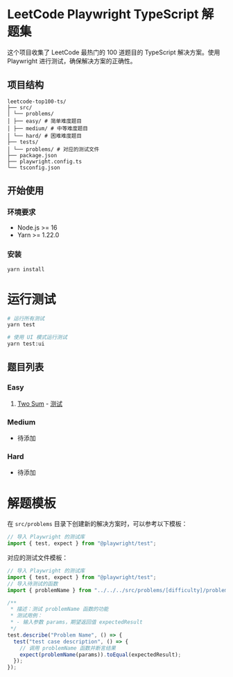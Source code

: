# LeetCode Playwright TypeScript 解题集

这个项目收集了 LeetCode 最热门的 100 道题目的 TypeScript 解决方案。使用 Playwright 进行测试，确保解决方案的正确性。

## 项目结构

```
leetcode-top100-ts/
├── src/
│ └── problems/
│ ├── easy/ # 简单难度题目
│ ├── medium/ # 中等难度题目
│ └── hard/ # 困难难度题目
├── tests/
│ └── problems/ # 对应的测试文件
├── package.json
├── playwright.config.ts
└── tsconfig.json
```

## 开始使用

### 环境要求

- Node.js >= 16
- Yarn >= 1.22.0

### 安装

```bash
yarn install
```

# 运行测试

```bash
# 运行所有测试
yarn test

# 使用 UI 模式运行测试
yarn test:ui
```

## 题目列表

### Easy

1. [Two Sum](src/problems/easy/two-sum.ts) - [测试](tests/problems/easy/two-sum.test.ts)

### Medium

- 待添加

### Hard

- 待添加

# 解题模板

在 `src/problems` 目录下创建新的解决方案时，可以参考以下模板：

```typescript
// 导入 Playwright 的测试库
import { test, expect } from "@playwright/test";
```

对应的测试文件模板：

```typescript
// 导入 Playwright 的测试库
import { test, expect } from "@playwright/test";
// 导入待测试的函数
import { problemName } from "../../../src/problems/[difficulty]/problem-name";

/**
 * 描述：测试 problemName 函数的功能
 * 测试用例：
 * - 输入参数 params，期望返回值 expectedResult
 */
test.describe("Problem Name", () => {
  test("test case description", () => {
    // 调用 problemName 函数并断言结果
    expect(problemName(params)).toEqual(expectedResult);
  });
});
```
